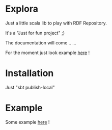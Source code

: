 Explora
=======

Just a little scala lib to play with RDF Repository.

It's a "Just for fun project"  ;)

The documentation will come .. ... 

For the moment just look example [here](https://github.com/naiky/Explora-Example) !



Installation
============

Just "sbt publish-local" 

Example 
=======

Some example [here](https://github.com/naiky/Explora-Example) !


